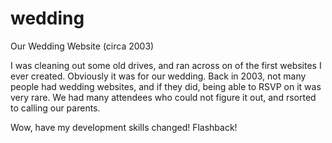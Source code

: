 wedding
=======

Our Wedding Website (circa 2003)

I was cleaning out some old drives, and ran across on of the first websites I ever created.  Obviously it was for our wedding.  Back in 2003, not many people had wedding websites, and if they did, being able to RSVP on it was very rare.  We had many attendees who could not figure it out, and rsorted to calling our parents.  

Wow, have my development skills changed!  Flashback!